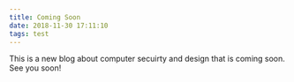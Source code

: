 ```yaml
---
title: Coming Soon
date: 2018-11-30 17:11:10
tags: test
---
```

This is a new blog about computer secuirty and design that is coming soon. See you soon!
